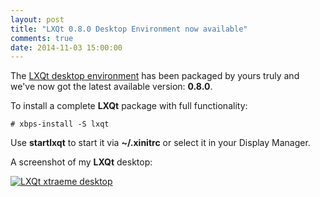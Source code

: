```yaml
---
layout: post
title: "LXQt 0.8.0 Desktop Environment now available"
comments: true
date: 2014-11-03 15:00:00
---
```


The [LXQt desktop environment](http://www.lxqt.org) has been packaged by yours truly
and we've now got the latest available version: **0.8.0**.

To install a complete **LXQt** package with full functionality:

	# xbps-install -S lxqt

Use **startlxqt** to start it via **~/.xinitrc** or select it in your Display Manager.

A screenshot of my **LXQt** desktop:

[![LXQt xtraeme desktop](/assets/screenshots/lxqt-0.8.0.png "LXQt xtraeme desktop")](/assets/screenshots/lxqt-0.8.0.png)


